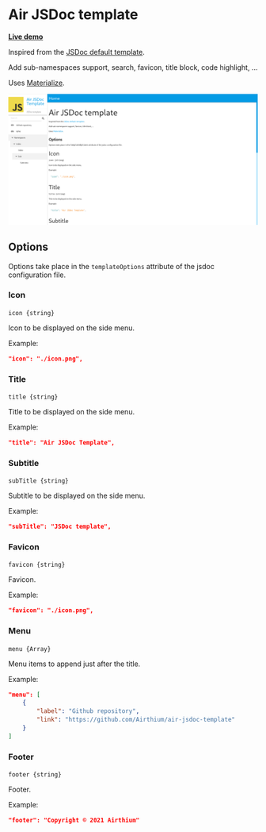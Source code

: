 # Air JSDoc template

**[Live demo](https://airthium.github.io/air-jsdoc-template/)**

Inspired from the [JSDoc default template](https://github.com/jsdoc/jsdoc/tree/main/packages/jsdoc/templates/default).

Add sub-namespaces support, search, favicon, title block, code highlight, ...

Uses [Materialize](https://materializecss.com/).

![Screenshot](screenshot.png)

## Options

Options take place in the `templateOptions` attribute of the jsdoc configuration file.

### Icon

`icon {string}`

Icon to be displayed on the side menu.

Example:

```json
"icon": "./icon.png",
```

### Title

`title {string}`

Title to be displayed on the side menu.

Example:

```json
"title": "Air JSDoc Template",
```

### Subtitle

`subTitle {string}`

Subtitle to be displayed on the side menu.

Example:

```json
"subTitle": "JSDoc template",
```

### Favicon

`favicon {string}`

Favicon.

Example:

```json
"favicon": "./icon.png",
```

### Menu

`menu {Array}`

Menu items to append just after the title.

Example:

```json
"menu": [
    {
        "label": "Github repository",
        "link": "https://github.com/Airthium/air-jsdoc-template"
    }
]
```

### Footer

`footer {string}`

Footer.

Example:

```json
"footer": "Copyright © 2021 Airthium"
```
